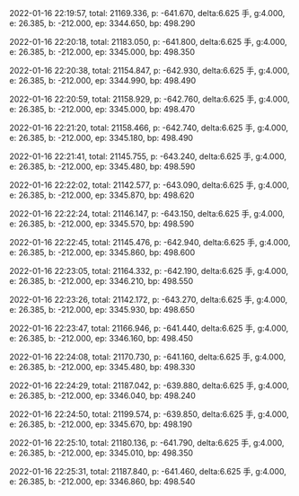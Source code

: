2022-01-16 22:19:57, total: 21169.336, p: -641.670, delta:6.625 手, g:4.000, e: 26.385, b: -212.000, ep: 3344.650, bp: 498.290

2022-01-16 22:20:18, total: 21183.050, p: -641.800, delta:6.625 手, g:4.000, e: 26.385, b: -212.000, ep: 3345.000, bp: 498.350

2022-01-16 22:20:38, total: 21154.847, p: -642.930, delta:6.625 手, g:4.000, e: 26.385, b: -212.000, ep: 3344.990, bp: 498.490

2022-01-16 22:20:59, total: 21158.929, p: -642.760, delta:6.625 手, g:4.000, e: 26.385, b: -212.000, ep: 3345.000, bp: 498.470

2022-01-16 22:21:20, total: 21158.466, p: -642.740, delta:6.625 手, g:4.000, e: 26.385, b: -212.000, ep: 3345.180, bp: 498.490

2022-01-16 22:21:41, total: 21145.755, p: -643.240, delta:6.625 手, g:4.000, e: 26.385, b: -212.000, ep: 3345.480, bp: 498.590

2022-01-16 22:22:02, total: 21142.577, p: -643.090, delta:6.625 手, g:4.000, e: 26.385, b: -212.000, ep: 3345.870, bp: 498.620

2022-01-16 22:22:24, total: 21146.147, p: -643.150, delta:6.625 手, g:4.000, e: 26.385, b: -212.000, ep: 3345.570, bp: 498.590

2022-01-16 22:22:45, total: 21145.476, p: -642.940, delta:6.625 手, g:4.000, e: 26.385, b: -212.000, ep: 3345.860, bp: 498.600

2022-01-16 22:23:05, total: 21164.332, p: -642.190, delta:6.625 手, g:4.000, e: 26.385, b: -212.000, ep: 3346.210, bp: 498.550

2022-01-16 22:23:26, total: 21142.172, p: -643.270, delta:6.625 手, g:4.000, e: 26.385, b: -212.000, ep: 3345.930, bp: 498.650

2022-01-16 22:23:47, total: 21166.946, p: -641.440, delta:6.625 手, g:4.000, e: 26.385, b: -212.000, ep: 3346.160, bp: 498.450

2022-01-16 22:24:08, total: 21170.730, p: -641.160, delta:6.625 手, g:4.000, e: 26.385, b: -212.000, ep: 3345.480, bp: 498.330

2022-01-16 22:24:29, total: 21187.042, p: -639.880, delta:6.625 手, g:4.000, e: 26.385, b: -212.000, ep: 3346.040, bp: 498.240

2022-01-16 22:24:50, total: 21199.574, p: -639.850, delta:6.625 手, g:4.000, e: 26.385, b: -212.000, ep: 3345.670, bp: 498.190

2022-01-16 22:25:10, total: 21180.136, p: -641.790, delta:6.625 手, g:4.000, e: 26.385, b: -212.000, ep: 3345.010, bp: 498.350

2022-01-16 22:25:31, total: 21187.840, p: -641.460, delta:6.625 手, g:4.000, e: 26.385, b: -212.000, ep: 3346.860, bp: 498.540